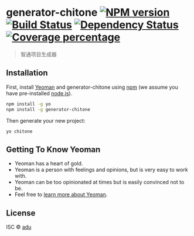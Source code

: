 # generator-chitone [![NPM version][npm-image]][npm-url] [![Build Status][travis-image]][travis-url] [![Dependency Status][daviddm-image]][daviddm-url] [![Coverage percentage][coveralls-image]][coveralls-url]
> 智通项目生成器

## Installation

First, install [Yeoman](http://yeoman.io) and generator-chitone using [npm](https://www.npmjs.com/) (we assume you have pre-installed [node.js](https://nodejs.org/)).

```bash
npm install -g yo
npm install -g generator-chitone
```

Then generate your new project:

```bash
yo chitone
```

## Getting To Know Yeoman

 * Yeoman has a heart of gold.
 * Yeoman is a person with feelings and opinions, but is very easy to work with.
 * Yeoman can be too opinionated at times but is easily convinced not to be.
 * Feel free to [learn more about Yeoman](http://yeoman.io/).

## License

ISC © [adu](https://github.com/idujiayou)


[npm-image]: https://badge.fury.io/js/generator-chitone.svg
[npm-url]: https://npmjs.org/package/generator-chitone
[travis-image]: https://travis-ci.org/idujiayou/generator-chitone.svg?branch=master
[travis-url]: https://travis-ci.org/idujiayou/generator-chitone
[daviddm-image]: https://david-dm.org/idujiayou/generator-chitone.svg?theme=shields.io
[daviddm-url]: https://david-dm.org/idujiayou/generator-chitone
[coveralls-image]: https://coveralls.io/repos/idujiayou/generator-chitone/badge.svg
[coveralls-url]: https://coveralls.io/r/idujiayou/generator-chitone
